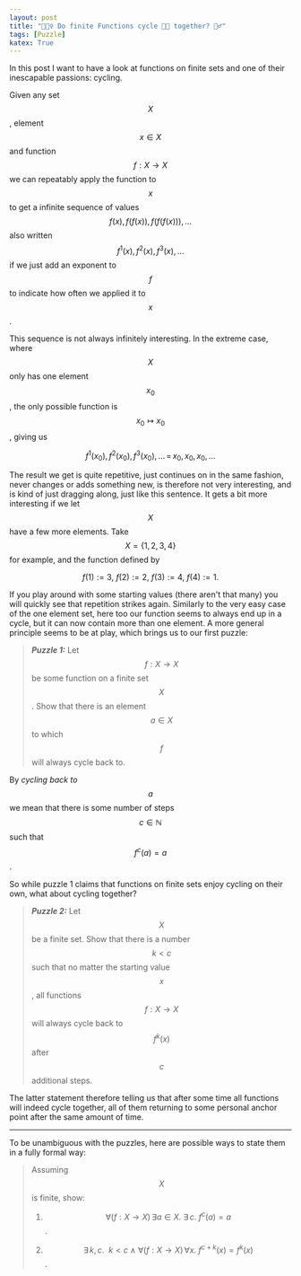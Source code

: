 ```yaml
---
layout: post
title: "🚴🏻‍♀️ Do finite Functions cycle 🚴🏿 together? 🚴‍♂️"
tags: [Puzzle]
katex: True
---
```


In this post I want to have a look at functions on finite sets and one of their inescapable passions: cycling.

Given any set $$X$$, element $$x \in X$$ and function $$f : X \to X$$ we can repeatably apply the function to $$x$$ to get a infinite sequence of values $$f (x), f(f (x)), f( f(f (x))), \dots$$ also written $$f^1 (x), f^2 (x), f^3 (x), \dots$$ if we just add an exponent to $$f$$ to indicate how often we applied it to $$x$$.

This sequence is not always infinitely interesting. 
In the extreme case, where $$X$$ only has one element $$x_0$$, the only possible function is $$x_0 \mapsto x_0$$, giving us

$$ 
f^1 (x_0), f^2 (x_0), f^3 (x_0), \dots \, = \,x_0, x_0, x_0, \dots
$$

The result we get is quite repetitive, just continues on in the same fashion, never changes or adds something new, is therefore not very interesting, and is kind of just dragging along, just like this sentence.
It gets a bit more interesting if we let $$X$$ have a few more elements.
Take $$X = \{1, 2, 3, 4\}$$ for example, and the function defined by

$$
  f(1) := 3, ~f(2) := 2, ~f(3) := 4, ~f(4) := 1.
$$

If you play around with some starting values (there aren't that many) you will quickly see that repetition strikes again.
Similarly to the very easy case of the one element set, here too our function seems to always end up in a cycle, but it can now contain more than one element.
A more general principle seems to be at play, which brings us to our first puzzle:

> ***Puzzle 1:***
> Let $$f : X \to X$$ be some function on a finite set $$X$$. Show that there is an element $$a \in X$$ to which $$f$$ will always cycle back to.

By *cycling back to $$a$$* we mean that there is some number of steps $$c \in \mathbb{N}$$ such that $$f^c (a) = a$$. 

So while puzzle 1 claims that functions on finite sets enjoy cycling on their own, what about cycling together?

> ***Puzzle 2:*** Let $$X$$ be a finite set. Show that there is a number $$k < c$$ such that no matter the starting value $$x$$, all functions $$f : X \to X$$ will always cycle back to $$f^k(x)$$ after $$c$$ additional steps. 

The latter statement therefore telling us that after some time all functions will indeed cycle together, all of them returning to some personal anchor point after the same amount of time.

----

To be unambiguous with the puzzles, here are possible ways to state them in a fully formal way:

> Assuming $$X$$ is finite, show:
>
> 1) $$\forall (f : X \to X) \, \exists a \in X. ~\exists \, c. ~f^{c}(a) = a$$.
> 
> 2) $$\exists \, k,c. ~~ k < c ~\land~ \forall (f : X \to X) \, \forall x. ~  f^{c+k}(x) = f^k (x)$$.
